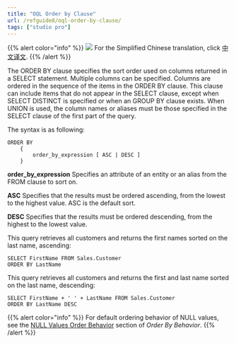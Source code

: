 ```yaml
---
title: "OQL Order by Clause"
url: /refguide8/oql-order-by-clause/
tags: ["studio pro"]
---
```


{{% alert color="info" %}}
<img src="/attachments/china.png" class="d-inline-block" /> For the Simplified Chinese translation, click [中文译文](https://cdn.mendix.tencent-cloud.com/documentation/refguide8/oql-order-by-clause.pdf).
{{% /alert %}}

The ORDER BY clause specifies the sort order used on columns returned in a SELECT statement. Multiple columns can be specified. Columns are ordered in the sequence of the items in the ORDER BY clause.
This clause can include items that do not appear in the SELECT clause, except when SELECT DISTINCT is specified or when an GROUP BY clause exists. When UNION is used, the column names or aliases must be those specified in the SELECT clause of the first part of the query.

The syntax is as following:

```
ORDER BY
    {
        order_by_expression [ ASC | DESC ]
    }
```

**order_by_expression**
Specifies an attribute of an entity or an alias from the FROM clause to sort on.

**ASC**
Specifies that the results must be ordered ascending, from the lowest to the highest value. ASC is the default sort.

**DESC**
Specifies that the results must be ordered descending, from the highest to the lowest value.

This query retrieves all customers and returns the first names sorted on the last name, ascending:

```
SELECT FirstName FROM Sales.Customer
ORDER BY LastName
```

This query retrieves all customers and returns the first and last name sorted on the last name, descending:

```
SELECT FirstName + ' ' + LastName FROM Sales.Customer
ORDER BY LastName DESC
```

{{% alert color="info" %}}
For default ordering behavior of NULL values, see the [NULL Values Order Behavior](/refguide8/ordering-behavior/#null-ordering-behavior) section of *Order By Behavior*.
{{% /alert %}}
